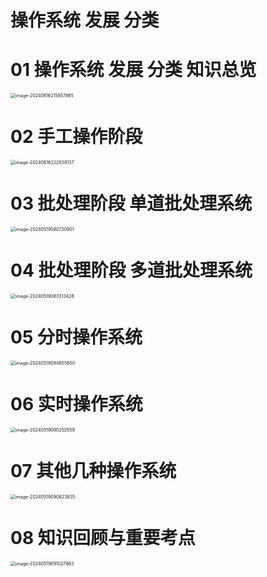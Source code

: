 # 操作系统 发展 分类



# 01 操作系统 发展 分类 知识总览

<img src="https://cvp.oss-cn-shanghai.aliyuncs.com/picgo/202406162158963.png" alt="image-20240616215857865" style="zoom:50%;" />



# 02 手工操作阶段

<img src="https://cvp.oss-cn-shanghai.aliyuncs.com/picgo/202406162228531.png" alt="image-20240616222839137" style="zoom:50%;" />



# 03 批处理阶段 单道批处理系统

<img src="https://cvp.oss-cn-shanghai.aliyuncs.com/picgo/202405190807067.png" alt="image-20240519080730901" style="zoom:50%;" />



# 04 批处理阶段 多道批处理系统

<img src="https://cvp.oss-cn-shanghai.aliyuncs.com/picgo/202405190833580.png" alt="image-20240519083313428" style="zoom:50%;" />



# 05 分时操作系统

<img src="https://cvp.oss-cn-shanghai.aliyuncs.com/picgo/202405190846797.png" alt="image-20240519084655650" style="zoom:50%;" />



# 06 实时操作系统

<img src="https://cvp.oss-cn-shanghai.aliyuncs.com/picgo/202405190902767.png" alt="image-20240519090252659" style="zoom:50%;" />



# 07 其他几种操作系统

<img src="https://cvp.oss-cn-shanghai.aliyuncs.com/picgo/202405190906906.png" alt="image-20240519090623835" style="zoom:50%;" />



# 08 知识回顾与重要考点

<img src="https://cvp.oss-cn-shanghai.aliyuncs.com/picgo/202405190910998.png" alt="image-20240519091027863" style="zoom:50%;" />